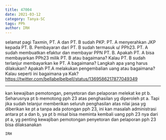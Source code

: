```yaml
---
title: 47004
date: 2021-03-12
category: Tanya-SC
tags: PPh
author: IRH
---
```


selamat pagi Taxmin, PT. A dan PT. B sudah PKP. PT. A menyerahkan JKP kepada PT. B. Pembayaran dari PT. B sudah termasuk u/ PPh23. PT. A sudah membuatkan efaktur dan membayar PPN PT. B. Apakah PT. A bisa membayarkan PPh23 milik PT. B atau bagaimana? Kalau PT. B sudah terlanjur membayarkan ke PT. A bagaimana? Langkah apa yang harus dilakukan? Apakah PT.A melakukan pengembalian uang atau bagaimana? Kalau seperti ini bagaimana ya Kak? https://twitter.com/bellabelbelbell/status/1369586217877049349

---

kan kewajiban pemotongan, penyetoran dan pelaporan melekat ke pt b. Seharusnya pt b memotong pph 23 atas penghasilan yg diperoleh pt a. Tapi jika sudah telanjur memberikan seluruh penghasilan atas nilai jasa yg diberikan ke pt a tanpa ada potongan pph 23, ini kan masalah administrasi antara pt a dan b, ya pt b misal bisa meminta kembali uang pph 23 nya dari pt a, yg penting kewajiban pemotongan penyetoran dan pelaporan pph 23 bisa dilaksanakan

`IRH`
